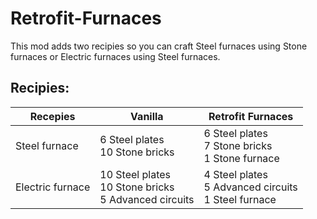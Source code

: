 # Retrofit-Furnaces

This mod adds two recipies so you can craft Steel furnaces using Stone furnaces or Electric furnaces using Steel furnaces.

## Recipies:

| Recepies         | Vanilla                                                   | Retrofit Furnaces                                                          |
|------------------|-----------------------------------------------------------|----------------------------------------------------------------------------|
| Steel furnace    | 6 Steel plates<br>10 Stone bricks                         | 6 Steel plates<br>7 Stone bricks<br>1 Stone furnace                        |
| Electric furnace | 10 Steel plates<br>10 Stone bricks<br>5 Advanced circuits | 4 Steel plates<br>5 Advanced circuits<br>1 Steel furnace |